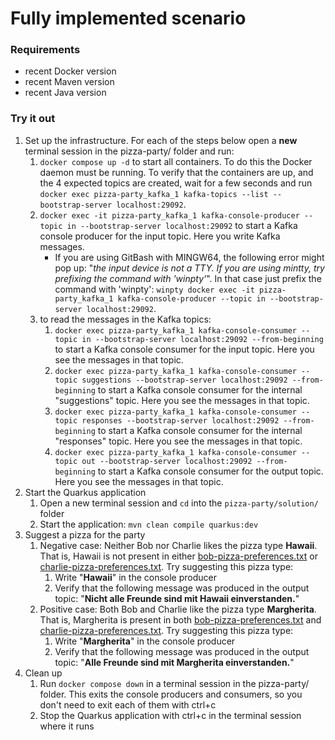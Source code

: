 # Fully implemented scenario

### Requirements
- recent Docker version
- recent Maven version
- recent Java version

### Try it out
1. Set up the infrastructure. For each of the steps below open a **new** terminal session in the pizza-party/ folder and run: 
   1. `docker compose up -d` to start all containers. To do this the Docker daemon must be running. To verify that the containers are up, and the 4 expected topics are created, wait for a few seconds and run `docker exec pizza-party_kafka_1 kafka-topics --list --bootstrap-server localhost:29092`.
   2. `docker exec -it pizza-party_kafka_1 kafka-console-producer --topic in --bootstrap-server localhost:29092` to start a Kafka console producer for the input topic. Here you write Kafka messages.
         - If you are using GitBash with MINGW64, the following error might pop up: "_the input device is not a TTY.  If you are using mintty, try prefixing the command with 'winpty'_".
         In that case just prefix the command with 'winpty': `winpty docker exec -it pizza-party_kafka_1 kafka-console-producer --topic in --bootstrap-server localhost:29092`.
   3. to read the messages in the Kafka topics:
      1. `docker exec pizza-party_kafka_1 kafka-console-consumer --topic in --bootstrap-server localhost:29092 --from-beginning` to start a Kafka console consumer for the input topic. Here you see the messages in that topic.
      4. `docker exec pizza-party_kafka_1 kafka-console-consumer --topic suggestions --bootstrap-server localhost:29092 --from-beginning` to start a Kafka console consumer for the internal "suggestions" topic. Here you see the messages in that topic.
      5. `docker exec pizza-party_kafka_1 kafka-console-consumer --topic responses --bootstrap-server localhost:29092 --from-beginning` to start a Kafka console consumer for the internal "responses" topic. Here you see the messages in that topic.
      6. `docker exec pizza-party_kafka_1 kafka-console-consumer --topic out --bootstrap-server localhost:29092 --from-beginning` to start a Kafka console consumer for the output topic. Here you see the messages in that topic.
2. Start the Quarkus application
   1. Open a new terminal session and `cd` into the `pizza-party/solution/` folder
   1. Start the application: `mvn clean compile quarkus:dev`
3. Suggest a pizza for the party
   1. Negative case: Neither Bob nor Charlie likes the pizza type **Hawaii**. That is, Hawaii is not present in either [bob-pizza-preferences.txt](src/main/resources/bob-pizza-preferences.txt) or [charlie-pizza-preferences.txt](src/main/resources/charlie-pizza-preferences.txt). Try suggesting this pizza type:
      1. Write "**Hawaii**" in the console producer
      2. Verify that the following message was produced in the output topic: "**Nicht alle Freunde sind mit Hawaii einverstanden.**"
   2. Positive case: Both Bob and Charlie like the pizza type **Margherita**. That is, Margherita is present in both [bob-pizza-preferences.txt](src/main/resources/bob-pizza-preferences.txt) and [charlie-pizza-preferences.txt](src/main/resources/charlie-pizza-preferences.txt). Try suggesting this pizza type:
      1. Write "**Margherita**" in the console producer
      2. Verify that the following message was produced in the output topic: "**Alle Freunde sind mit Margherita einverstanden.**"
4. Clean up
   1. Run `docker compose down` in a terminal session in the pizza-party/ folder. This exits the console producers and consumers, so you don't need to exit each of them with ctrl+c
   2. Stop the Quarkus application with ctrl+c in the terminal session where it runs
